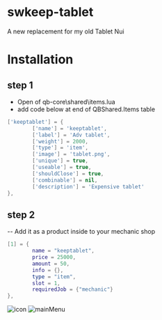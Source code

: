# swkeep-tablet

A new replacement for my old Tablet Nui

# Installation

## step 1

- Open of qb-core\shared\items.lua
- add code below at end of QBShared.Items table

```lua
['keeptablet'] = {
        ['name'] = 'keeptablet',
        ['label'] = 'Adv tablet',
        ['weight'] = 2000,
        ['type'] = 'item',
        ['image'] = 'tablet.png',
        ['unique'] = true,
        ['useable'] = true,
        ['shouldClose'] = true,
        ['combinable'] = nil,
        ['description'] = 'Expensive tablet'
},
```

## step 2

-- Add it as a product inside to your mechanic shop

```lua
[1] = {
        name = "keeptablet",
        price = 25000,
        amount = 50,
        info = {},
        type = "item",
        slot = 1,
        requiredJob = {"mechanic"}
},
```

![icon](https://raw.githubusercontent.com/swkeep/swkeep-tablet/master/.github/images/swkeepTablet2.png)
![mainMenu](https://raw.githubusercontent.com/swkeep/swkeep-tablet/master/.github/images/swkeepTablet.png)
